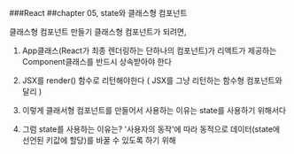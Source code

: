 ###React
##chapter 05, state와 클래스형 컴포넌트


클래스형 컴포넌트 만들기
클래스형 컴포넌트가 되려면, 

1. App클래스(React가 최종 렌더링하는 단하나의 컴포넌트)가 
리액트가 제공하는 Component클래스를 반드시 상속받아야 한다


2. JSX를 render() 함수로 리턴해야한다
( JSX를 그냥 리턴하는 함수형 컴포넌트와 달리 )
   
3. 이렇게 클래서형 컴포넌트를 만들어서 사용하는 이유는
state를 사용하기 위해서다
   
4. 그럼 state를 사용하는 이유는?
'사용자의 동작'에 따라 동적으로 데이터(state에 선언된 키값에 할당)를 바꿀 수 있도록 하기 위해
   
